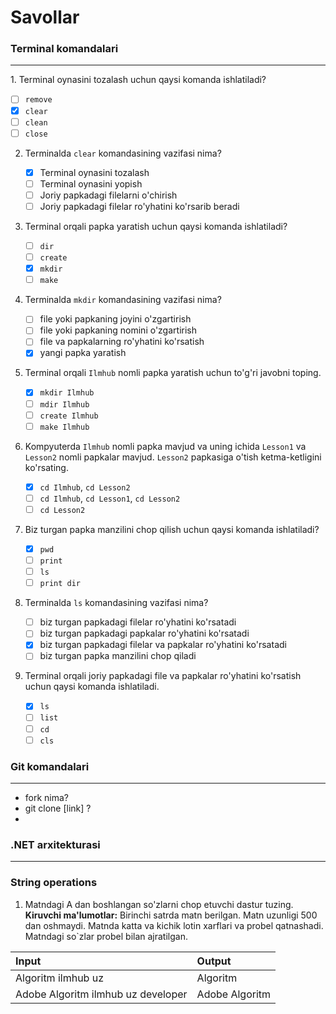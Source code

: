 # Savollar

### Terminal komandalari
<hr>
1. Terminal oynasini tozalash uchun qaysi komanda ishlatiladi?

   - [ ] `remove`
   - [x] `clear`
   - [ ] `clean`
   - [ ] `close`

2. Terminalda `clear` komandasining vazifasi nima?

   - [x] Terminal oynasini tozalash
   - [ ] Terminal oynasini yopish
   - [ ] Joriy papkadagi filelarni o'chirish
   - [ ] Joriy papkadagi filelar ro'yhatini ko'rsarib beradi

3. Terminal orqali papka yaratish uchun qaysi komanda ishlatiladi?

   - [ ] `dir`
   - [ ] `create`
   - [x] `mkdir`
   - [ ] `make`

4. Terminalda `mkdir` komandasining vazifasi nima?
   
   - [ ] file yoki papkaning joyini o'zgartirish
   - [ ] file yoki papkaning nomini o'zgartirish
   - [ ] file va papkalarning ro'yhatini ko'rsatish
   - [x] yangi papka yaratish

5. Terminal orqali `Ilmhub` nomli papka yaratish uchun to'g'ri javobni toping.
   - [x] `mkdir Ilmhub`
   - [ ] `mdir Ilmhub`
   - [ ] `create Ilmhub`
   - [ ] `make Ilmhub`

6. Kompyuterda `Ilmhub` nomli papka mavjud va uning ichida `Lesson1` va `Lesson2` nomli papkalar mavjud. `Lesson2` papkasiga o'tish ketma-ketligini ko'rsating.
   - [x] `cd Ilmhub`, `cd Lesson2`
   - [ ] `cd Ilmhub`, `cd Lesson1`, `cd Lesson2`
   - [ ] `cd Lesson2`

7. Biz turgan papka manzilini chop qilish uchun qaysi komanda ishlatiladi?
   - [x] `pwd`
   - [ ] `print`
   - [ ] `ls`
   - [ ] `print dir`

8. Terminalda `ls` komandasining vazifasi nima?
   - [ ] biz turgan papkadagi filelar ro'yhatini ko'rsatadi
   - [ ] biz turgan papkadagi papkalar ro'yhatini ko'rsatadi
   - [x] biz turgan papkadagi filelar va papkalar ro'yhatini ko'rsatadi
   - [ ] biz turgan papka manzilini chop qiladi

9. Terminal orqali joriy papkadagi file va papkalar ro'yhatini ko'rsatish uchun qaysi komanda ishlatiladi.
   - [x] `ls`
   - [ ] `list`
   - [ ] `cd`
   - [ ] `cls`

### Git komandalari
<hr>

- fork nima?
- git clone [link] ?
- 
### .NET arxitekturasi
<hr>

### String operations
1. Matndagi A dan boshlangan so'zlarni chop etuvchi dastur tuzing. <br>
   <b>Kiruvchi ma'lumotlar:</b> Birinchi satrda 
 matn berilgan. Matn uzunligi 500 dan oshmaydi. Matnda katta va kichik lotin xarflari va probel qatnashadi. Matndagi so`zlar probel bilan ajratilgan.

| Input | Output |
| :--- | :--- |
| Algoritm ilmhub uz | Algoritm |
| Adobe Algoritm ilmhub uz developer | Adobe Algoritm |